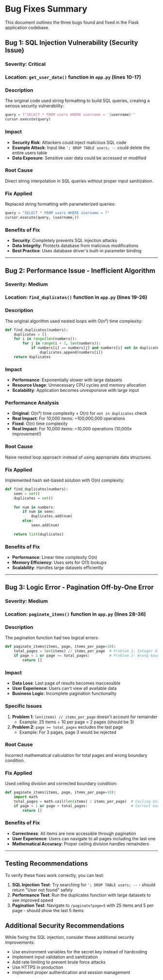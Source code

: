 # Bug Fixes Summary

This document outlines the three bugs found and fixed in the Flask application codebase.

## Bug 1: SQL Injection Vulnerability (Security Issue)

### **Severity**: Critical
### **Location**: `get_user_data()` function in `app.py` (lines 10-17)

### **Description**
The original code used string formatting to build SQL queries, creating a serious security vulnerability:

```python
query = f"SELECT * FROM users WHERE username = '{username}'"
cursor.execute(query)
```

### **Impact**
- **Security Risk**: Attackers could inject malicious SQL code
- **Example Attack**: Input like `'; DROP TABLE users; --` could delete the entire users table
- **Data Exposure**: Sensitive user data could be accessed or modified

### **Root Cause**
Direct string interpolation in SQL queries without proper input sanitization.

### **Fix Applied**
Replaced string formatting with parameterized queries:

```python
query = "SELECT * FROM users WHERE username = ?"
cursor.execute(query, (username,))
```

### **Benefits of Fix**
- **Security**: Completely prevents SQL injection attacks
- **Data Integrity**: Protects database from malicious modifications
- **Best Practice**: Uses database driver's built-in parameter binding

---

## Bug 2: Performance Issue - Inefficient Algorithm

### **Severity**: Medium
### **Location**: `find_duplicates()` function in `app.py` (lines 19-26)

### **Description**
The original algorithm used nested loops with O(n²) time complexity:

```python
def find_duplicates(numbers):
    duplicates = []
    for i in range(len(numbers)):
        for j in range(i + 1, len(numbers)):
            if numbers[i] == numbers[j] and numbers[i] not in duplicates:
                duplicates.append(numbers[i])
    return duplicates
```

### **Impact**
- **Performance**: Exponentially slower with large datasets
- **Resource Usage**: Unnecessary CPU cycles and memory allocation
- **Scalability**: Application becomes unresponsive with large input

### **Performance Analysis**
- **Original**: O(n²) time complexity + O(n) for `not in duplicates` check
- **Real Impact**: For 10,000 items: ~100,000,000 operations
- **Fixed**: O(n) time complexity
- **Real Impact**: For 10,000 items: ~10,000 operations (10,000x improvement!)

### **Root Cause**
Naive nested loop approach instead of using appropriate data structures.

### **Fix Applied**
Implemented hash set-based solution with O(n) complexity:

```python
def find_duplicates(numbers):
    seen = set()
    duplicates = set()
    
    for num in numbers:
        if num in seen:
            duplicates.add(num)
        else:
            seen.add(num)
    
    return list(duplicates)
```

### **Benefits of Fix**
- **Performance**: Linear time complexity O(n)
- **Memory Efficiency**: Uses sets for O(1) lookups
- **Scalability**: Handles large datasets efficiently

---

## Bug 3: Logic Error - Pagination Off-by-One Error

### **Severity**: Medium
### **Location**: `paginate_items()` function in `app.py` (lines 28-36)

### **Description**
The pagination function had two logical errors:

```python
def paginate_items(items, page, items_per_page=10):
    total_pages = len(items) // items_per_page  # Problem 1: Integer division
    if page < 1 or page >= total_pages:         # Problem 2: Wrong boundary
        return []
```

### **Impact**
- **Data Loss**: Last page of results becomes inaccessible
- **User Experience**: Users can't view all available data
- **Business Logic**: Incomplete pagination functionality

### **Specific Issues**
1. **Problem 1**: `len(items) // items_per_page` doesn't account for remainder
   - Example: 25 items ÷ 10 per page = 2 pages (should be 3)
2. **Problem 2**: `page >= total_pages` excludes the last page
   - Example: For 3 pages, page 3 would be rejected

### **Root Cause**
Incorrect mathematical calculation for total pages and wrong boundary condition.

### **Fix Applied**
Used ceiling division and corrected boundary condition:

```python
def paginate_items(items, page, items_per_page=10):
    import math
    total_pages = math.ceil(len(items) / items_per_page)  # Ceiling division
    if page < 1 or page > total_pages:                    # Correct boundary
        return []
```

### **Benefits of Fix**
- **Correctness**: All items are now accessible through pagination
- **User Experience**: Users can navigate to all pages including the last one
- **Mathematical Accuracy**: Proper ceiling division handles remainders

---

## Testing Recommendations

To verify these fixes work correctly, you can test:

1. **SQL Injection Test**: Try searching for `'; DROP TABLE users; --` - should return "User not found" safely
2. **Performance Test**: Run the duplicates function with large datasets to see improved speed
3. **Pagination Test**: Navigate to `/paginate?page=5` with 25 items and 5 per page - should show the last 5 items

## Additional Security Recommendations

While fixing the SQL injection, consider these additional security improvements:
- Use environment variables for the secret key instead of hardcoding
- Implement input validation and sanitization
- Add rate limiting to prevent brute force attacks
- Use HTTPS in production
- Implement proper authentication and session management